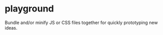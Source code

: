 playground
==========

Bundle and/or minify JS or CSS files together for quickly prototyping new ideas.

